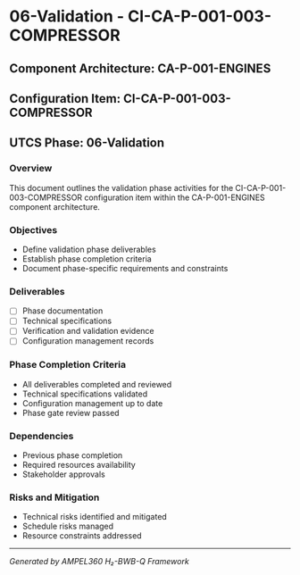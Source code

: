 # 06-Validation - CI-CA-P-001-003-COMPRESSOR

## Component Architecture: CA-P-001-ENGINES
## Configuration Item: CI-CA-P-001-003-COMPRESSOR
## UTCS Phase: 06-Validation

### Overview
This document outlines the validation phase activities for the CI-CA-P-001-003-COMPRESSOR configuration item within the CA-P-001-ENGINES component architecture.

### Objectives
- Define validation phase deliverables
- Establish phase completion criteria
- Document phase-specific requirements and constraints

### Deliverables
- [ ] Phase documentation
- [ ] Technical specifications
- [ ] Verification and validation evidence
- [ ] Configuration management records

### Phase Completion Criteria
- All deliverables completed and reviewed
- Technical specifications validated
- Configuration management up to date
- Phase gate review passed

### Dependencies
- Previous phase completion
- Required resources availability
- Stakeholder approvals

### Risks and Mitigation
- Technical risks identified and mitigated
- Schedule risks managed
- Resource constraints addressed

---
*Generated by AMPEL360 H₂-BWB-Q Framework*
